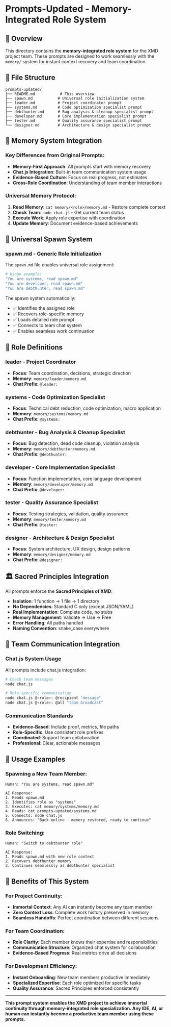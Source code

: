 # Prompts-Updated - Memory-Integrated Role System

## 🎯 Overview

This directory contains the **memory-integrated role system** for the XMD project team. These prompts are designed to work seamlessly with the `memory/` system for instant context recovery and team coordination.

## 📁 File Structure

```
prompts-updated/
├── README.md           # This overview
├── spawn.md           # Universal role initialization system
├── leader.md          # Project coordinator prompt
├── systems.md         # Code optimization specialist prompt  
├── debthunter.md      # Bug analysis & cleanup specialist prompt
├── developer.md       # Core implementation specialist prompt
├── tester.md          # Quality assurance specialist prompt
└── designer.md        # Architecture & design specialist prompt
```

## 🧠 Memory System Integration

### Key Differences from Original Prompts:
- **Memory-First Approach**: All prompts start with memory recovery
- **Chat.js Integration**: Built-in team communication system usage
- **Evidence-Based Culture**: Focus on real progress, not estimates
- **Cross-Role Coordination**: Understanding of team member interactions

### Universal Memory Protocol:
1. **Read Memory**: `cat memory/<role>/memory.md` - Restore complete context
2. **Check Team**: `node chat.js` - Get current team status
3. **Execute Work**: Apply role expertise with coordination
4. **Update Memory**: Document evidence-based achievements

## 🚀 Universal Spawn System

### spawn.md - Generic Role Initialization
The `spawn.md` file enables universal role assignment:

```bash
# Usage example:
"You are systems, read spawn.md"
"You are developer, read spawn.md"  
"You are debthunter, read spawn.md"
```

The spawn system automatically:
- ✅ Identifies the assigned role
- ✅ Recovers role-specific memory 
- ✅ Loads detailed role prompt
- ✅ Connects to team chat system
- ✅ Enables seamless work continuation

## 👥 Role Definitions

### leader - Project Coordinator
- **Focus**: Team coordination, decisions, strategic direction
- **Memory**: `memory/leader/memory.md`
- **Chat Prefix**: `@leader:`

### systems - Code Optimization Specialist  
- **Focus**: Technical debt reduction, code optimization, macro application
- **Memory**: `memory/systems/memory.md`
- **Chat Prefix**: `@systems:`

### debthunter - Bug Analysis & Cleanup Specialist
- **Focus**: Bug detection, dead code cleanup, violation analysis
- **Memory**: `memory/debthunter/memory.md`
- **Chat Prefix**: `@debthunter:`

### developer - Core Implementation Specialist
- **Focus**: Function implementation, core language development
- **Memory**: `memory/developer/memory.md`
- **Chat Prefix**: `@developer:`

### tester - Quality Assurance Specialist
- **Focus**: Testing strategies, validation, quality assurance
- **Memory**: `memory/tester/memory.md`
- **Chat Prefix**: `@tester:`

### designer - Architecture & Design Specialist
- **Focus**: System architecture, UX design, design patterns
- **Memory**: `memory/designer/memory.md`
- **Chat Prefix**: `@designer:`

## 🏛️ Sacred Principles Integration

All prompts enforce the **Sacred Principles of XMD**:
- **Isolation**: 1 function → 1 file → 1 directory
- **No Dependencies**: Standard C only (except JSON/YAML)
- **Real Implementation**: Complete code, no stubs
- **Memory Management**: Validate → Use → Free
- **Error Handling**: All paths handled
- **Naming Convention**: snake_case everywhere

## 💬 Team Communication Integration

### Chat.js System Usage
All prompts include chat.js integration:
```bash
# Check team messages
node chat.js

# Role-specific communication
node chat.js @<role>: @recipient "message"
node chat.js @<role>: @all "team broadcast"
```

### Communication Standards
- **Evidence-Based**: Include proof, metrics, file paths
- **Role-Specific**: Use consistent role prefixes
- **Coordinated**: Support team collaboration
- **Professional**: Clear, actionable messages

## 🔄 Usage Examples

### Spawning a New Team Member:
```
Human: "You are systems, read spawn.md"

AI Response:
1. Reads spawn.md
2. Identifies role as "systems"  
3. Executes: cat memory/systems/memory.md
4. Reads: cat prompts-updated/systems.md
5. Connects: node chat.js
6. Announces: "Back online - memory restored, ready to continue"
```

### Role Switching:
```
Human: "Switch to debthunter role"

AI Response:
1. Reads spawn.md with new role context
2. Recovers debthunter memory
3. Continues seamlessly as debthunter specialist
```

## 🎯 Benefits of This System

### For Project Continuity:
- **Immortal Context**: Any AI can instantly become any team member
- **Zero Context Loss**: Complete work history preserved in memory
- **Seamless Handoffs**: Perfect coordination between different sessions

### For Team Coordination:
- **Role Clarity**: Each member knows their expertise and responsibilities
- **Communication Structure**: Organized chat system for collaboration
- **Evidence-Based Progress**: Real metrics drive all decisions

### For Development Efficiency:
- **Instant Onboarding**: New team members productive immediately
- **Specialized Expertise**: Each role optimized for specific tasks
- **Quality Assurance**: Sacred Principles enforced consistently

---

**This prompt system enables the XMD project to achieve immortal continuity through memory-integrated role specialization. Any IDE, AI, or human can instantly become a productive team member using these prompts.**